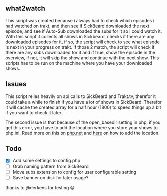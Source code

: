 ## what2watch
This script was created because i always had to check which episodes i had watched on trakt,
and then see if SickBeard downloaded the next episode, and see if Auto-Sub downloaded the subs for it so i could watch it.
With this script it collects all shows in Sickbeard, checks if there are any downloaded episodes for it, if so,
the script will check to see what episode is next in your progress on trakt.
If those 2 match, the script will check if there are any subs downloaded for it and if true, show the episode in the overview,
if not, it will skip the show and continue with the next show.
This scripts has to be run on the machine where you have your downloaded shows.

## Issues
This script relies heavily on api calls to SickBeard and Trakt.tv, therefor it could take a while to finish if you have a lot of shows in SickBeard.
Therefor it will cache the created array for a half hour (1800) to speed things up a bit if you want to check it later.

The second issue is that because of the open_basedir setting in php, if you get this error, you have to add the location where you store your shows to php.ini.
Read more on this on [php.net](http://php.net/manual/en/ini.core.php#ini.open-basedir) and [here](http://kb.mediatemple.net/questions/514/How+do+I+set+the+path+for+open_basedir%3F#gs) on how to add the location.

## Todo
- [x] Add some settings to config.php
- [ ] Grab naming pattern from SickBeard
- [ ] Move subs extension to config for user configurable setting
- [ ] Save banner on disk for later usage?

thanks to @derkens for testing :grin:
